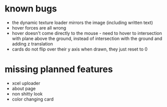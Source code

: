 # known bugs
* the dynamic texture loader mirrors the image (including written text)
* hover forces are all wrong
* hover doesn't come directly to the mouse - need to hover to intersection with plane above the ground, instead of intersection with the ground and adding z translation
* cards do not flip over their y axis when drawn, they just reset to 0

# missing planned features
* xcel uploader
* about page
* non shitty look
* color changing card